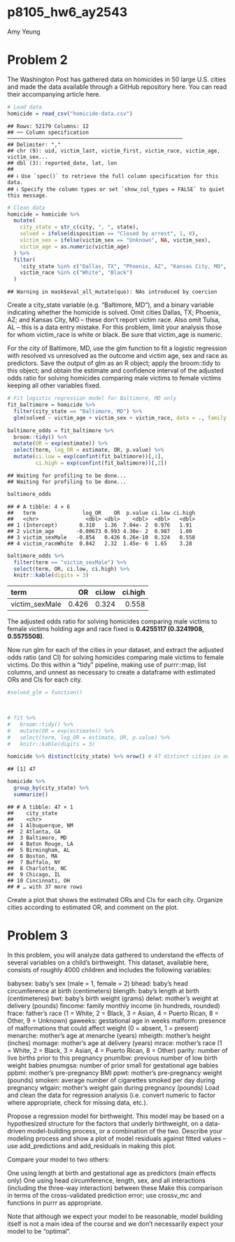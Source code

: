 p8105_hw6_ay2543
================
Amy Yeung

# Problem 2

The Washington Post has gathered data on homicides in 50 large U.S.
cities and made the data available through a GitHub repository here. You
can read their accompanying article here.

``` r
# Load data
homicide = read_csv("homicide-data.csv")
```

    ## Rows: 52179 Columns: 12
    ## ── Column specification ────────────────────────────────────────────────────────
    ## Delimiter: ","
    ## chr (9): uid, victim_last, victim_first, victim_race, victim_age, victim_sex...
    ## dbl (3): reported_date, lat, lon
    ## 
    ## ℹ Use `spec()` to retrieve the full column specification for this data.
    ## ℹ Specify the column types or set `show_col_types = FALSE` to quiet this message.

``` r
# Clean data
homicide = homicide %>% 
  mutate(
    city_state = str_c(city, ", ", state),
    solved = ifelse(disposition == "Closed by arrest", 1, 0),
    victim_sex = ifelse(victim_sex == "Unknown", NA, victim_sex),
    victim_age = as.numeric(victim_age)
  ) %>% 
  filter(
    !city_state %in% c("Dallas, TX", "Phoenix, AZ", "Kansas City, MO", "Tulsa, AL") &
    victim_race %in% c("White", "Black")
  )
```

    ## Warning in mask$eval_all_mutate(quo): NAs introduced by coercion

Create a city_state variable (e.g. “Baltimore, MD”), and a binary
variable indicating whether the homicide is solved. Omit cities Dallas,
TX; Phoenix, AZ; and Kansas City, MO – these don’t report victim race.
Also omit Tulsa, AL – this is a data entry mistake. For this problem,
limit your analysis those for whom victim_race is white or black. Be
sure that victim_age is numeric.

For the city of Baltimore, MD, use the glm function to fit a logistic
regression with resolved vs unresolved as the outcome and victim age,
sex and race as predictors. Save the output of glm as an R object; apply
the broom::tidy to this object; and obtain the estimate and confidence
interval of the adjusted odds ratio for solving homicides comparing male
victims to female victims keeping all other variables fixed.

``` r
# Fit logistic regression model for Baltimore, MD only
fit_baltimore = homicide %>% 
  filter(city_state == "Baltimore, MD") %>% 
  glm(solved ~ victim_age + victim_sex + victim_race, data = ., family = binomial())

baltimore_odds = fit_baltimore %>% 
  broom::tidy() %>% 
  mutate(OR = exp(estimate)) %>%
  select(term, log_OR = estimate, OR, p.value) %>% 
  mutate(ci.low = exp(confint(fit_baltimore))[,1],
         ci.high = exp(confint(fit_baltimore))[,2]) 
```

    ## Waiting for profiling to be done...
    ## Waiting for profiling to be done...

``` r
baltimore_odds
```

    ## # A tibble: 4 × 6
    ##   term               log_OR    OR  p.value ci.low ci.high
    ##   <chr>               <dbl> <dbl>    <dbl>  <dbl>   <dbl>
    ## 1 (Intercept)       0.310   1.36  7.04e- 2  0.976   1.91 
    ## 2 victim_age       -0.00673 0.993 4.30e- 2  0.987   1.00 
    ## 3 victim_sexMale   -0.854   0.426 6.26e-10  0.324   0.558
    ## 4 victim_raceWhite  0.842   2.32  1.45e- 6  1.65    3.28

``` r
baltimore_odds %>% 
  filter(term == "victim_sexMale") %>% 
  select(term, OR, ci.low, ci.high) %>% 
  knitr::kable(digits = 3)
```

| term           |    OR | ci.low | ci.high |
|:---------------|------:|-------:|--------:|
| victim_sexMale | 0.426 |  0.324 |   0.558 |

The adjusted odds ratio for solving homicides comparing male victims to
female victims holding age and race fixed is **0.4255117 (0.3241908,
0.5575508)**.

Now run glm for each of the cities in your dataset, and extract the
adjusted odds ratio (and CI) for solving homicides comparing male
victims to female victims. Do this within a “tidy” pipeline, making use
of purrr::map, list columns, and unnest as necessary to create a
dataframe with estimated ORs and CIs for each city.

``` r
#solved_glm = function()
  


# fit %>% 
#   broom::tidy() %>% 
#   mutate(OR = exp(estimate)) %>%
#   select(term, log_OR = estimate, OR, p.value) %>% 
#   knitr::kable(digits = 3)

homicide %>% distinct(city_state) %>% nrow() # 47 distinct cities in our dataset
```

    ## [1] 47

``` r
homicide %>% 
  group_by(city_state) %>% 
  summarize()
```

    ## # A tibble: 47 × 1
    ##    city_state     
    ##    <chr>          
    ##  1 Albuquerque, NM
    ##  2 Atlanta, GA    
    ##  3 Baltimore, MD  
    ##  4 Baton Rouge, LA
    ##  5 Birmingham, AL 
    ##  6 Boston, MA     
    ##  7 Buffalo, NY    
    ##  8 Charlotte, NC  
    ##  9 Chicago, IL    
    ## 10 Cincinnati, OH 
    ## # … with 37 more rows

Create a plot that shows the estimated ORs and CIs for each city.
Organize cities according to estimated OR, and comment on the plot.

# Problem 3

In this problem, you will analyze data gathered to understand the
effects of several variables on a child’s birthweight. This dataset,
available here, consists of roughly 4000 children and includes the
following variables:

babysex: baby’s sex (male = 1, female = 2) bhead: baby’s head
circumference at birth (centimeters) blength: baby’s length at birth
(centimeteres) bwt: baby’s birth weight (grams) delwt: mother’s weight
at delivery (pounds) fincome: family monthly income (in hundreds,
rounded) frace: father’s race (1 = White, 2 = Black, 3 = Asian, 4 =
Puerto Rican, 8 = Other, 9 = Unknown) gaweeks: gestational age in weeks
malform: presence of malformations that could affect weight (0 = absent,
1 = present) menarche: mother’s age at menarche (years) mheigth:
mother’s height (inches) momage: mother’s age at delivery (years) mrace:
mother’s race (1 = White, 2 = Black, 3 = Asian, 4 = Puerto Rican, 8 =
Other) parity: number of live births prior to this pregnancy pnumlbw:
previous number of low birth weight babies pnumgsa: number of prior
small for gestational age babies ppbmi: mother’s pre-pregnancy BMI ppwt:
mother’s pre-pregnancy weight (pounds) smoken: average number of
cigarettes smoked per day during pregnancy wtgain: mother’s weight gain
during pregnancy (pounds) Load and clean the data for regression
analysis (i.e. convert numeric to factor where appropriate, check for
missing data, etc.).

Propose a regression model for birthweight. This model may be based on a
hypothesized structure for the factors that underly birthweight, on a
data-driven model-building process, or a combination of the two.
Describe your modeling process and show a plot of model residuals
against fitted values – use add_predictions and add_residuals in making
this plot.

Compare your model to two others:

One using length at birth and gestational age as predictors (main
effects only) One using head circumference, length, sex, and all
interactions (including the three-way interaction) between these Make
this comparison in terms of the cross-validated prediction error; use
crossv_mc and functions in purrr as appropriate.

Note that although we expect your model to be reasonable, model building
itself is not a main idea of the course and we don’t necessarily expect
your model to be “optimal”.
